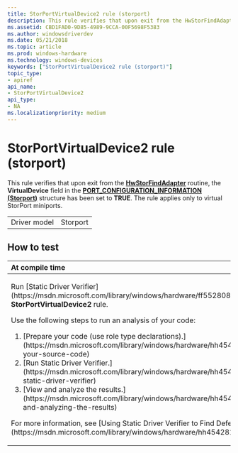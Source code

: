 ```yaml
---
title: StorPortVirtualDevice2 rule (storport)
description: This rule verifies that upon exit from the HwStorFindAdapter routine, the VirtualDevice field in the PORT\_CONFIGURATION\_INFORMATION (Storport) structure has been set to TRUE. The rule applies only to virtual StorPort miniports.
ms.assetid: CBD1FAD0-9D85-4989-9CCA-00F5698F5383
ms.author: windowsdriverdev
ms.date: 05/21/2018
ms.topic: article
ms.prod: windows-hardware
ms.technology: windows-devices
keywords: ["StorPortVirtualDevice2 rule (storport)"]
topic_type:
- apiref
api_name:
- StorPortVirtualDevice2
api_type:
- NA
ms.localizationpriority: medium
---
```


# StorPortVirtualDevice2 rule (storport)


This rule verifies that upon exit from the [**HwStorFindAdapter**](https://msdn.microsoft.com/library/windows/hardware/ff557390) routine, the **VirtualDevice** field in the [**PORT\_CONFIGURATION\_INFORMATION (Storport)**](https://msdn.microsoft.com/library/windows/hardware/ff563901) structure has been set to **TRUE**. The rule applies only to virtual StorPort miniports.

|              |          |
|--------------|----------|
| Driver model | Storport |

How to test
-----------

<table>
<colgroup>
<col width="100%" />
</colgroup>
<thead>
<tr class="header">
<th align="left">At compile time</th>
</tr>
</thead>
<tbody>
<tr class="odd">
<td align="left"><p>Run [Static Driver Verifier](https://msdn.microsoft.com/library/windows/hardware/ff552808) and specify the <strong>StorPortVirtualDevice2</strong> rule.</p>
Use the following steps to run an analysis of your code:
<ol>
<li>[Prepare your code (use role type declarations).](https://msdn.microsoft.com/library/windows/hardware/hh454281#preparing-your-source-code)</li>
<li>[Run Static Driver Verifier.](https://msdn.microsoft.com/library/windows/hardware/hh454281#running-static-driver-verifier)</li>
<li>[View and analyze the results.](https://msdn.microsoft.com/library/windows/hardware/hh454281#viewing-and-analyzing-the-results)</li>
</ol>
<p>For more information, see [Using Static Driver Verifier to Find Defects in Drivers](https://msdn.microsoft.com/library/windows/hardware/hh454281).</p></td>
</tr>
</tbody>
</table>

 

 





